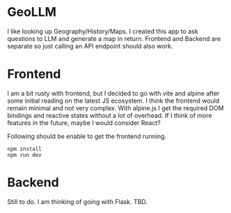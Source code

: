 # GeoLLM 

I like looking up Geography/History/Maps. I created this app to ask questions 
to LLM and generate a map in return. Frontend and Backend are separate so 
just calling an API endpoint should also work.

# Frontend

I am a bit rusty with frontend, but I decided to go with vite and alpine after
some initial reading on the latest JS ecosystem. I think the frontend would 
remain minimal and not very complex. With alpine.js I get the required DOM 
bindings and reactive states without a lot of overhead. If I think of more
features in the future, maybe I would consider React?

Following should be enable to get the frontend running.

    npm install
    npm run dev

# Backend

Still to do. I am thinking of going with Flask. TBD.